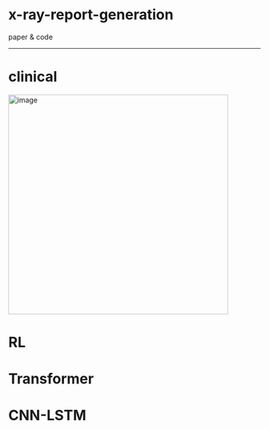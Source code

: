 # x-ray-report-generation
paper & code
_________________________________________________________________________________
# clinical
<img width="439" alt="image" src="https://user-images.githubusercontent.com/102885188/227195040-be1b5ecb-1e80-48c6-87a0-9948698a2026.png">

# RL

# Transformer

# CNN-LSTM
